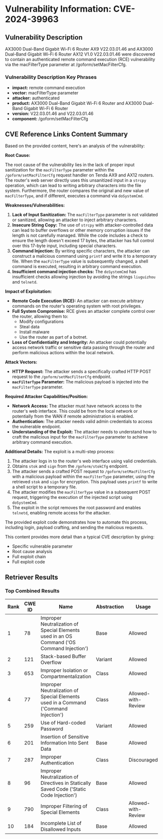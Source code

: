 # Vulnerability Information: CVE-2024-39963

## Vulnerability Description
AX3000 Dual-Band Gigabit Wi-Fi 6 Router AX9 V22.03.01.46 and AX3000 Dual-Band Gigabit Wi-Fi 6 Router AX12 V1.0 V22.03.01.46 were discovered to contain an authenticated remote command execution (RCE) vulnerability via the macFilterType parameter at /goform/setMacFilterCfg.

### Vulnerability Description Key Phrases
- **impact:** remote command execution
- **vector:** macFilterType parameter
- **attacker:** authenticated
- **product:** AX3000 Dual-Band Gigabit Wi-Fi 6 Router and AX3000 Dual-Band Gigabit Wi-Fi 6 Router
- **version:** V22.03.01.46 and V22.03.01.46
- **component:** /goform/setMacFilterCfg

## CVE Reference Links Content Summary
Based on the provided content, here's an analysis of the vulnerability:

**Root Cause:**

The root cause of the vulnerability lies in the lack of proper input sanitization for the `macFilterType` parameter within the `/goform/setMacFilterCfg` request handler on Tenda AX9 and AX12 routers. The router's web server directly uses this unsanitized input in a `strcpy` operation, which can lead to writing arbitrary characters into the file system. Furthermore, the router compares the original and new value of `macFilterType`, and if different, executes a command via `doSystemCmd`.

**Weaknesses/Vulnerabilities:**

1.  **Lack of Input Sanitization:** The `macFilterType` parameter is not validated or sanitized, allowing an attacker to inject arbitrary characters.
2.  **Insecure String Copy:** The use of `strcpy` with attacker-controlled data can lead to buffer overflows or other memory corruption issues if the length is not carefully managed. While the code includes a check to ensure the length doesn't exceed 17 bytes, the attacker has full control over this 17-byte input, including special characters.
3.  **Command Injection:** By writing specific characters, the attacker can construct a malicious command using `printf` and write it to a temporary file. When the `macFilterType` value is subsequently changed, a shell command is executed, resulting in arbitrary command execution.
4.  **Insufficient command injection checks:** The `doSystemCmd` has insufficient checks allowing injection by avoiding the strings `liuguizhou` and `telnetd`.

**Impact of Exploitation:**

*   **Remote Code Execution (RCE):** An attacker can execute arbitrary commands on the router's operating system with root privileges.
*   **Full System Compromise:**  RCE gives an attacker complete control over the router, allowing them to:
    *   Modify configurations
    *   Steal data
    *   Install malware
    *   Use the router as part of a botnet.
*   **Loss of Confidentiality and Integrity:** An attacker could potentially access network traffic or sensitive data passing through the router and perform malicious actions within the local network.

**Attack Vectors:**

*   **HTTP Request:** The attacker sends a specifically crafted HTTP POST request to the `/goform/setMacFilterCfg` endpoint.
*   **`macFilterType` Parameter:** The malicious payload is injected into the `macFilterType` parameter.

**Required Attacker Capabilities/Position:**

*   **Network Access:** The attacker must have network access to the router's web interface. This could be from the local network or potentially from the WAN if remote administration is enabled.
*   **Authentication:** The attacker needs valid admin credentials to access the vulnerable endpoint.
*   **Understanding of the Exploit:** The attacker needs to understand how to craft the malicious input for the `macFilterType` parameter to achieve arbitrary command execution.

**Additional Details:**
The exploit is a multi-step process:

1. The attacker logs in to the router's web interface using valid credentials.
2. Obtains `stok` and `sign` from the `/goform/stokCfg` endpoint.
3. The attacker sends a crafted POST request to `/goform/setMacFilterCfg` with a malicious payload within the `macFilterType` parameter, using the retrieved `stok` and `sign` for encryption. This payload uses `printf` to write a shell script to a temporary file.
4. The attacker modifies the `macFilterType` value in a subsequent POST request, triggering the execution of the injected script using `doSystemCmd`.
5. The exploit in the script removes the root password and enables `telnetd`, enabling remote access for the attacker.

The provided exploit code demonstrates how to automate this process, including login, payload crafting, and sending the malicious requests.

This content provides more detail than a typical CVE description by giving:
- Specific vulnerable parameter
- Root cause analysis
- Full exploit chain
- Full exploit code

## Retriever Results

### Top Combined Results

| Rank | CWE ID | Name | Abstraction | Usage  | Retrievers | Individual Scores |
|------|--------|------|-------------|-------|------------|-------------------|
| 1 | 78 | Improper Neutralization of Special Elements used in an OS Command ('OS Command Injection') | Base | Allowed | sparse | 0.080 |
| 2 | 121 | Stack-based Buffer Overflow | Variant | Allowed | sparse | 0.075 |
| 3 | 653 | Improper Isolation or Compartmentalization | Class | Allowed | sparse | 0.064 |
| 4 | 77 | Improper Neutralization of Special Elements used in a Command ('Command Injection') | Class | Allowed-with-Review | sparse | 0.064 |
| 5 | 259 | Use of Hard-coded Password | Variant | Allowed | sparse | 0.057 |
| 6 | 201 | Insertion of Sensitive Information Into Sent Data | Base | Allowed | sparse | 0.057 |
| 7 | 287 | Improper Authentication | Class | Discouraged | sparse | 0.055 |
| 8 | 96 | Improper Neutralization of Directives in Statically Saved Code ('Static Code Injection') | Base | Allowed | sparse | 0.053 |
| 9 | 790 | Improper Filtering of Special Elements | Class | Allowed-with-Review | dense | 0.536 |
| 10 | 184 | Incomplete List of Disallowed Inputs | Base | Allowed | graph | 0.002 |

